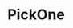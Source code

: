 ---
title: PickOne
crosslinks:
- ariel_model
- PrettyGirls
- ThatPerfectAss
- SexyAss
- tanlines
- MilitaryGoneWild
- PornStarletHQ
- FestivalSluts
- fitgirls
- NSFW_GIF
- livven
---